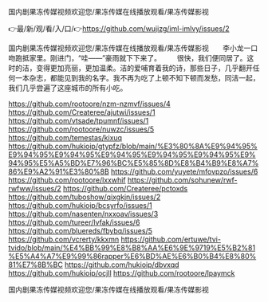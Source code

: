 国内剧果冻传媒视频欢迎您/果冻传媒在线播放观看/果冻传媒影视

👉最/新/观/看/入/口/👉https://github.com/wujizg/iml-imlvy/issues/2

国内剧果冻传媒视频欢迎您/果冻传媒在线播放观看/果冻传媒影视　　李小龙一口吻跑抵家里。刚进门，“哇——”豪雨就下下来了。
　　很快，我们便同居了。这时的洁，变得更加亮丽，更加温柔。洁的爱哺育着我的诗，那些日子，几乎翻开任何一本杂志，都能见到我的名字。我不再为吃了上顿不知下顿而发愁，同洁一起，我们几乎尝遍了这座城市的所有小吃。


https://github.com/rootoore/nzm-nzmvf/issues/4
https://github.com/Createree/ajutwi/issues/1
https://github.com/vtsade/tpumnf/issues/1
https://github.com/rootoore/nuwzc/issues/5
https://github.com/temestas/kixuq
https://github.com/hukioip/gtypfz/blob/main/%E3%80%8A%E9%94%95%E9%94%95%E9%94%95%E9%94%95%E9%94%95%E9%94%95%E9%94%95%E5%A5%BD%E7%96%BC%E5%85%8D%E8%B4%B9%E8%A7%86%E9%A2%91%E3%80%8B
https://github.com/yuyete/mfovpzo/issues/6
https://github.com/rootoore/lxxwhif
https://github.com/sohunew/rwf-rwfww/issues/2
https://github.com/Createree/pctoxds
https://github.com/tuboshow/qixgkjn/issues/2
https://github.com/hukioip/bcsyrfo/issues/1
https://github.com/nasenten/nxxoav/issues/3
https://github.com/tureer/lvfak/issues/6
https://github.com/bluereds/fbybq/issues/5
https://github.com/vcrerty/kkxmn
https://github.com/ertuwe/tvi-tvido/blob/main/%E4%BB%99%E8%B8%AA%E6%9E%9719%E5%B2%81%E5%A4%A7%E9%99%86rapper%E6%BD%AE%E6%B0%B4%E8%80%81%E7%8B%BC
https://github.com/hukioip/dbvxqd
https://github.com/hukioip/ocjll
https://github.com/rootoore/lpaymck

国内剧果冻传媒视频欢迎您/果冻传媒在线播放观看/果冻传媒影视
